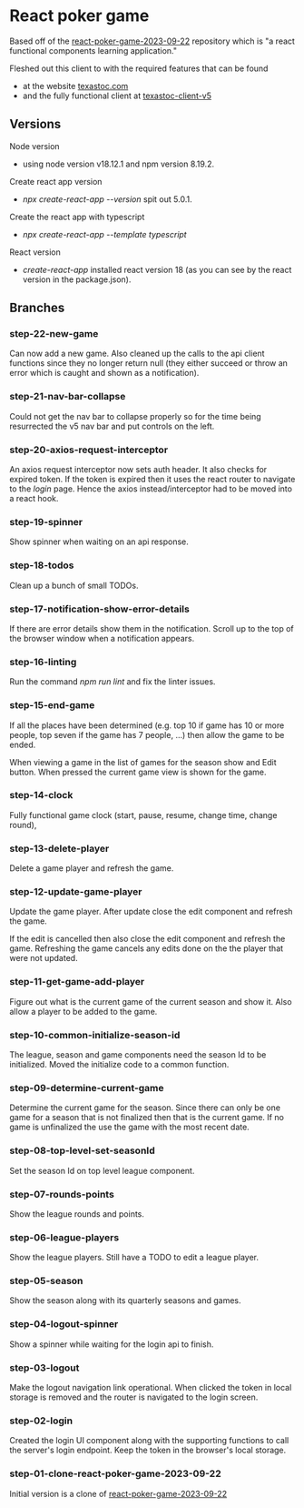 # React poker game
Based off of the [react-poker-game-2023-09-22](https://github.com/gpratte/react-poker-game-2023-09-22) 
repository which is "a react functional components learning application."

Fleshed out this client to with the required features that can be found 
* at the website [texastoc.com](https://www.texastoc.com)
* and the fully functional client at [texastoc-client-v5](https://github.com/gpratte/texastoc-client-v5/tree/master/src/current-game/components)

## Versions
Node version
* using node version v18.12.1 and npm version 8.19.2.

Create react app version
* _npx create-react-app --version_ spit out 5.0.1.

Create the react app with typescript
* _npx create-react-app --template typescript_

React version
* _create-react-app_ installed react version 18 (as you can see by the react version in the package.json).

## Branches
### step-22-new-game
Can now add a new game. Also cleaned up the calls to the api client functions since they
no longer return null (they either succeed or throw an error which is caught and shown
as a notification).

### step-21-nav-bar-collapse
Could not get the nav bar to collapse properly so for the time 
being resurrected the v5 nav bar and put controls on the left.

### step-20-axios-request-interceptor
An axios request interceptor now sets auth header. It also checks for expired token.
If the token is expired then it uses the react router to navigate to the *login* page.
Hence the axios instead/interceptor had to be moved into a react hook.

### step-19-spinner
Show spinner when waiting on an api response.

### step-18-todos
Clean up a bunch of small TODOs.

### step-17-notification-show-error-details
If there are error details show them in the notification. Scroll up to the top of the 
browser window when a notification appears.

### step-16-linting
Run the command _npm run lint_ and fix the linter issues.

### step-15-end-game
If all the places have been determined (e.g. top 10 if game has 10 or more people, top seven if
the game has 7 people, ...) then allow the game to be ended.

When viewing a game in the list of games for the season show and Edit button. When pressed
the current game view is shown for the game.

###  step-14-clock
Fully functional game clock (start, pause, resume, change time, change round),

### step-13-delete-player
Delete a game player and refresh the game.

### step-12-update-game-player
Update the game player. After update close the edit component and refresh the game.

If the edit is cancelled then also close the edit component and refresh the game. Refreshing 
the game cancels any edits done on the the player that were not updated.

### step-11-get-game-add-player
Figure out what is the current game of the current season and show it. 
Also allow a player to be added to the game.

### step-10-common-initialize-season-id
The league, season and game components need the season Id to be initialized.
Moved the initialize code to a common function.

###  step-09-determine-current-game
Determine the current game for the season. Since there can only be one game 
for a season that is not finalized then that is the current game. If no
game is unfinalized the use the game with the most recent date.

### step-08-top-level-set-seasonId
Set the season Id on top level league component.

### step-07-rounds-points
Show the league rounds and points.

### step-06-league-players
Show the league players. Still have a TODO to edit a league player.

### step-05-season
Show the season along with its quarterly seasons and games.

### step-04-logout-spinner
Show a spinner while waiting for the login api to finish.

### step-03-logout
Make the logout navigation link operational. When clicked the token in local storage
is removed and the router is navigated to the login screen.

### step-02-login
Created the login UI component along with the supporting functions to call the
server's login endpoint. Keep the token in the browser's local storage. 

### step-01-clone-react-poker-game-2023-09-22
Initial version is a clone of [react-poker-game-2023-09-22](https://github.com/gpratte/react-poker-game-2023-09-22) 


